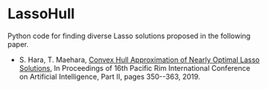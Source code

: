 # LassoHull
Python code for finding diverse Lasso solutions proposed in the following paper.

* S. Hara, T. Maehara, [Convex Hull Approximation of Nearly Optimal Lasso Solutions](https://arxiv.org/abs/1810.05992), In Proceedings of 16th Pacific RimInternational Conference on Artificial Intelligence, Part II, pages 350--363, 2019.

